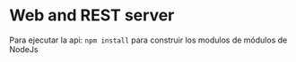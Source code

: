 # Web and REST server

Para ejecutar la api: ```npm install``` para construir los modulos de módulos de NodeJs
